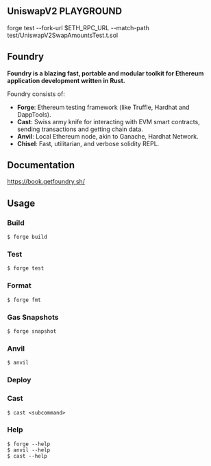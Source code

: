 ## UniswapV2 PLAYGROUND

forge test --fork-url $ETH_RPC_URL --match-path test/UniswapV2SwapAmountsTest.t.sol

## Foundry

**Foundry is a blazing fast, portable and modular toolkit for Ethereum application development written in Rust.**

Foundry consists of:

-   **Forge**: Ethereum testing framework (like Truffle, Hardhat and DappTools).
-   **Cast**: Swiss army knife for interacting with EVM smart contracts, sending transactions and getting chain data.
-   **Anvil**: Local Ethereum node, akin to Ganache, Hardhat Network.
-   **Chisel**: Fast, utilitarian, and verbose solidity REPL.

## Documentation

https://book.getfoundry.sh/

## Usage

### Build

```shell
$ forge build
```

### Test

```shell
$ forge test
```

### Format

```shell
$ forge fmt
```

### Gas Snapshots

```shell
$ forge snapshot
```

### Anvil

```shell
$ anvil
```

### Deploy

<!-- ```shell
$ forge script script/Counter.s.sol:CounterScript --rpc-url <your_rpc_url> --private-key <your_private_key>
``` -->

### Cast

```shell
$ cast <subcommand>
```

### Help

```shell
$ forge --help
$ anvil --help
$ cast --help
```




